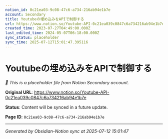 ```yaml
---
notion_id: 0c21ea03-9c08-47c6-a734-216ab94e1b7e
account: Secondary
title: Youtubeの埋め込みをAPIで制御する
url: https://www.notion.so/Youtube-API-0c21ea039c0847c6a734216ab94e1b7e
created_time: 2023-07-27T04:49:00.000Z
last_edited_time: 2024-05-07T06:18:00.000Z
sync_status: placeholder
sync_time: 2025-07-12T15:01:47.395116
---
```


# Youtubeの埋め込みをAPIで制御する

*🔄 This is a placeholder file from Notion Secondary account.*

**Original URL**: https://www.notion.so/Youtube-API-0c21ea039c0847c6a734216ab94e1b7e

**Status**: Content will be synced in a future update.

**Page ID**: `0c21ea03-9c08-47c6-a734-216ab94e1b7e`

---

*Generated by Obsidian-Notion sync at 2025-07-12 15:01:47*
